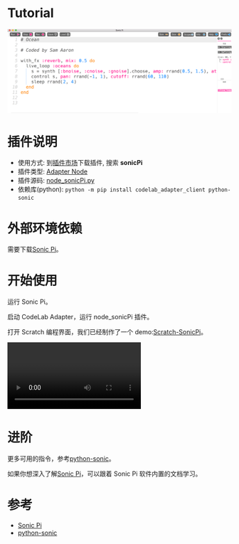 # Tutorial

![](/img/44fe13429c50c93fcef527360c1ae6ac.png)

# 插件说明

-   使用方式: 到[插件市场](/extension_guide/extension_market/)下载插件, 搜索 **sonicPi**
-   插件类型: [Adapter Node](https://adapter.codelab.club/dev_guide/Adapter-Node/)
-   插件源码: [node_sonicPi.py](https://github.com/CodeLabClub/codelab_adapter_extensions/blob/master/nodes_v3/node_sonicPi.py)
-   依赖库(python):  `python -m pip install codelab_adapter_client python-sonic`

# 外部环境依赖

需要下载[Sonic Pi](https://sonic-pi.net/)。

# 开始使用

运行 Sonic Pi。

启动 CodeLab Adapter，运行 node_sonicPi 插件。

打开 Scratch 编程界面，我们已经制作了一个 demo:[Scratch-SonicPi](https://scratch3v3.codelab.club?sb3url=https://adapter.codelab.club/sb3/Scratch-SonicPi.sb3)。

<video src="/video/1588741044537372.mp4" controls="controls"></video>


# 进阶

更多可用的指令，参考[python-sonic](https://github.com/gkvoelkl/python-sonic)。

如果你想深入了解[Sonic Pi](https://sonic-pi.net/)，可以跟着 Sonic Pi 软件内置的文档学习。

# 参考

-   [Sonic Pi](https://sonic-pi.net/)
-   [python-sonic](https://github.com/gkvoelkl/python-sonic)
